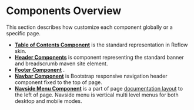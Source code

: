 # Components Overview

This section describes how customize each component globally or a specific page.

- **[Table of Contents Component]( #components-toc )** is the standard representation in Reflow skin.
- **[Header Components]( #components-header )** is component representing the standard banner and breadscrumb maven site element.
- **[Footer Component]( #components-footer )** .
- **[Navbar Component]( #components-navbar )** is Bootstrap responsive navigation header component fixed to the top of page.
- **[Navside Menu Component]( #components-navside-menu )** is a part of page [documentation layout][documentation-layout] to the left of page. Navside menu is vertical multi level menus for both desktop and mobile modes.

[documentation-layout]: #documentation-layout
